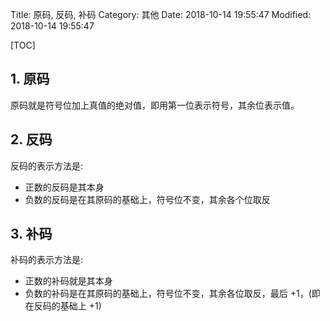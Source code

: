 Title: 原码, 反码, 补码
Category: 其他
Date: 2018-10-14 19:55:47
Modified: 2018-10-14 19:55:47

[TOC]

## 1. 原码

原码就是符号位加上真值的绝对值，即用第一位表示符号，其余位表示值。

## 2. 反码

反码的表示方法是:

- 正数的反码是其本身
- 负数的反码是在其原码的基础上，符号位不变，其余各个位取反

## 3. 补码

补码的表示方法是:

- 正数的补码就是其本身
- 负数的补码是在其原码的基础上，符号位不变，其余各位取反，最后 +1，(即在反码的基础上 +1)
